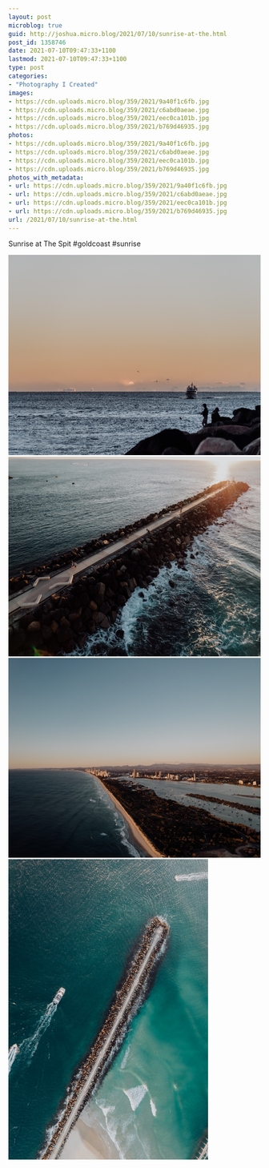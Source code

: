 ```yaml
---
layout: post
microblog: true
guid: http://joshua.micro.blog/2021/07/10/sunrise-at-the.html
post_id: 1358746
date: 2021-07-10T09:47:33+1100
lastmod: 2021-07-10T09:47:33+1100
type: post
categories:
- "Photography I Created"
images:
- https://cdn.uploads.micro.blog/359/2021/9a40f1c6fb.jpg
- https://cdn.uploads.micro.blog/359/2021/c6abd0aeae.jpg
- https://cdn.uploads.micro.blog/359/2021/eec0ca101b.jpg
- https://cdn.uploads.micro.blog/359/2021/b769d46935.jpg
photos:
- https://cdn.uploads.micro.blog/359/2021/9a40f1c6fb.jpg
- https://cdn.uploads.micro.blog/359/2021/c6abd0aeae.jpg
- https://cdn.uploads.micro.blog/359/2021/eec0ca101b.jpg
- https://cdn.uploads.micro.blog/359/2021/b769d46935.jpg
photos_with_metadata:
- url: https://cdn.uploads.micro.blog/359/2021/9a40f1c6fb.jpg
- url: https://cdn.uploads.micro.blog/359/2021/c6abd0aeae.jpg
- url: https://cdn.uploads.micro.blog/359/2021/eec0ca101b.jpg
- url: https://cdn.uploads.micro.blog/359/2021/b769d46935.jpg
url: /2021/07/10/sunrise-at-the.html
---
```

Sunrise at The Spit #goldcoast #sunrise

<img src="uploads/2021/9a40f1c6fb.jpg" width="600" height="400" alt="" /><img src="uploads/2021/c6abd0aeae.jpg" width="600" height="399" alt="" /><img src="uploads/2021/eec0ca101b.jpg" width="600" height="399" alt="" /><img src="uploads/2021/b769d46935.jpg" width="399" height="600" alt="" />
